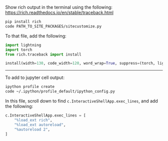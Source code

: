 Show rich output in the terminal using the following: https://rich.readthedocs.io/en/stable/traceback.html

```bash
pip install rich
code PATH_TO_SITE_PACKAGES/sitecustomize.py
```

To that file, add the following:

```python
import lightning
import torch
from rich.traceback import install

install(width=130, code_width=120, word_wrap=True, suppress=(torch, lightning))
```

---

To add to jupyter cell output: 

```bash
ipython profile create
code ~/.ipython/profile_default/ipython_config.py
```

In this file, scroll down to find `c.InteractiveShellApp.exec_lines`, and add the following:

```python
c.InteractiveShellApp.exec_lines = [
    "%load_ext rich",
    "%load_ext autoreload",
    "%autoreload 2",
]
```
